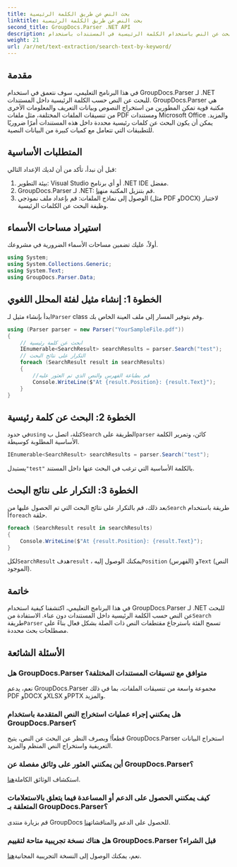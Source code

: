```yaml
---
title: بحث النص عن طريق الكلمة الرئيسية
linktitle: بحث النص عن طريق الكلمة الرئيسية
second_title: GroupDocs.Parser .NET API
description: تعرف على كيفية البحث عن النص باستخدام الكلمة الرئيسية في المستندات باستخدام GroupDocs.Parser لـ .NET. استخراج المحتوى ذي الصلة بكفاءة وبسهولة.
weight: 21
url: /ar/net/text-extraction/search-text-by-keyword/
---
```

## مقدمة
في هذا البرنامج التعليمي، سوف نتعمق في استخدام GroupDocs.Parser لـ .NET للبحث عن النص حسب الكلمة الرئيسية داخل المستندات. GroupDocs.Parser هي مكتبة قوية تمكن المطورين من استخراج النصوص وبيانات التعريف والمعلومات الأخرى من تنسيقات الملفات المختلفة، مثل ملفات PDF ومستندات Microsoft Office والمزيد. يمكن أن يكون البحث عن كلمات رئيسية محددة داخل هذه المستندات أمرًا ضروريًا للتطبيقات التي تتعامل مع كميات كبيرة من البيانات النصية.
## المتطلبات الأساسية
قبل أن نبدأ، تأكد من أن لديك الإعداد التالي:
1. بيئة التطوير: Visual Studio أو أي برنامج .NET IDE مفضل.
2.  GroupDocs.Parser لـ .NET: قم بتنزيل المكتبة من[هنا](https://releases.groupdocs.com/parser/net/).
3. الوصول إلى نماذج الملفات: قم بإعداد ملف نموذجي (مثل PDF وDOCX) لاختبار وظيفة البحث عن الكلمات الرئيسية.

## استيراد مساحات الأسماء
أولاً، عليك تضمين مساحات الأسماء الضرورية في مشروعك.
```csharp
using System;
using System.Collections.Generic;
using System.Text;
using GroupDocs.Parser.Data;
```
## الخطوة 1: إنشاء مثيل لفئة المحلل اللغوي
 ابدأ بإنشاء مثيل لـ`Parser` class وقم بتوفير المسار إلى ملف العينة الخاص بك.
```csharp
using (Parser parser = new Parser("YourSampleFile.pdf"))
{
    // ابحث عن كلمة رئيسية
    IEnumerable<SearchResult> searchResults = parser.Search("test");
    // التكرار على نتائج البحث
    foreach (SearchResult result in searchResults)
    {
        //قم بطباعة الفهرس والنص الذي تم العثور عليه
        Console.WriteLine($"At {result.Position}: {result.Text}");
    }
}
```
## الخطوة 2: البحث عن كلمة رئيسية
 في حدود`using` كتلة، اتصل ب`Search` الطريقة على`parser` كائن، وتمرير الكلمة الأساسية المطلوبة كوسيطة.
```csharp
IEnumerable<SearchResult> searchResults = parser.Search("test");
```
 يستبدل`"test"` بالكلمة الأساسية التي ترغب في البحث عنها داخل المستند.
## الخطوة 3: التكرار على نتائج البحث
 بعد ذلك، قم بالتكرار على نتائج البحث التي تم الحصول عليها من`Search` طريقة باستخدام أ`foreach` حلقة.
```csharp
foreach (SearchResult result in searchResults)
{
    Console.WriteLine($"At {result.Position}: {result.Text}");
}
```
 لكل`SearchResult` هدف`result` ، يمكنك الوصول إليه`Position` (الفهرس) و`Text` (النص الموجود).

## خاتمة
 في هذا البرنامج التعليمي، اكتشفنا كيفية استخدام GroupDocs.Parser لـ .NET للبحث عن النص حسب الكلمة الرئيسية داخل المستندات دون عناء. الاستفادة من`Search` طريقة`Parser` تسمح الفئة باسترجاع مقتطفات النص ذات الصلة بشكل فعال بناءً على مصطلحات بحث محددة.

## الأسئلة الشائعة
### هل GroupDocs.Parser متوافق مع تنسيقات المستندات المختلفة؟
نعم، يدعم GroupDocs.Parser مجموعة واسعة من تنسيقات الملفات، بما في ذلك PDF وDOCX وXLSX وPPTX والمزيد.
### هل يمكنني إجراء عمليات استخراج النص المتقدمة باستخدام GroupDocs.Parser؟
قطعاً! وبصرف النظر عن البحث عن النص، يتيح GroupDocs.Parser استخراج البيانات التعريفية واستخراج النص المنظم والمزيد.
### أين يمكنني العثور على وثائق مفصلة عن GroupDocs.Parser؟
استكشاف الوثائق الكاملة[هنا](https://tutorials.groupdocs.com/parser/net/).
### كيف يمكنني الحصول على الدعم أو المساعدة فيما يتعلق بالاستعلامات المتعلقة بـ GroupDocs.Parser؟
 قم بزيارة منتدى GroupDocs للحصول على الدعم والمناقشات[هنا](https://forum.groupdocs.com/c/parser/17).
### هل هناك نسخة تجريبية متاحة لتقييم GroupDocs.Parser قبل الشراء؟
 نعم، يمكنك الوصول إلى النسخة التجريبية المجانية[هنا](https://releases.groupdocs.com/).
